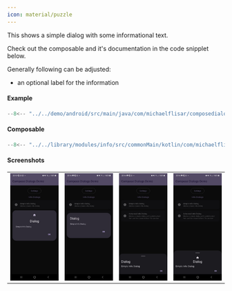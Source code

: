 ```yaml
---
icon: material/puzzle
---
```


This shows a simple dialog with some informational text.

Check out the composable and it's documentation in the code snipplet below.

Generally following can be adjusted:

* an optional label for the information

#### Example

```kotlin
--8<-- "../../demo/android/src/main/java/com/michaelflisar/composedialogs/demo/demos/InfoDemos.kt:demo"
```
  
#### Composable

```kotlin
--8<-- "../../library/modules/info/src/commonMain/kotlin/com/michaelflisar/composedialogs/dialogs/info/DialogInfo.kt:constructor"
```

#### Screenshots

| | | |                                                   |
|-|-|-|---------------------------------------------------|
| ![Screenshot](../screenshots/info/demo_info1.jpg) | ![Screenshot](../screenshots/info/demo_info2.jpg) | ![Screenshot](../screenshots/info/demo_info3.jpg) | ![Screenshot](../screenshots/info/demo_info4.jpg) |